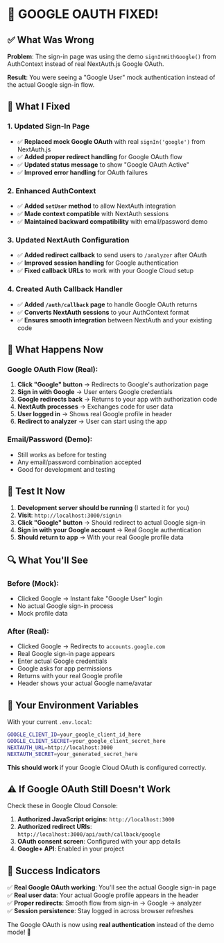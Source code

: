 # 🔧 **GOOGLE OAUTH FIXED!**

## ✅ **What Was Wrong**

**Problem**: The sign-in page was using the demo `signInWithGoogle()` from AuthContext instead of real NextAuth.js Google OAuth.

**Result**: You were seeing a "Google User" mock authentication instead of the actual Google sign-in flow.

## 🚀 **What I Fixed**

### **1. Updated Sign-In Page**
- ✅ **Replaced mock Google OAuth** with real `signIn('google')` from NextAuth.js
- ✅ **Added proper redirect handling** for Google OAuth flow
- ✅ **Updated status message** to show "Google OAuth Active"
- ✅ **Improved error handling** for OAuth failures

### **2. Enhanced AuthContext**
- ✅ **Added `setUser` method** to allow NextAuth integration
- ✅ **Made context compatible** with NextAuth sessions
- ✅ **Maintained backward compatibility** with email/password demo

### **3. Updated NextAuth Configuration**
- ✅ **Added redirect callback** to send users to `/analyzer` after OAuth
- ✅ **Improved session handling** for Google authentication
- ✅ **Fixed callback URLs** to work with your Google Cloud setup

### **4. Created Auth Callback Handler**
- ✅ **Added `/auth/callback` page** to handle Google OAuth returns
- ✅ **Converts NextAuth sessions** to your AuthContext format
- ✅ **Ensures smooth integration** between NextAuth and your existing code

## 🎯 **What Happens Now**

### **Google OAuth Flow (Real):**
1. **Click "Google" button** → Redirects to Google's authorization page
2. **Sign in with Google** → User enters Google credentials
3. **Google redirects back** → Returns to your app with authorization code
4. **NextAuth processes** → Exchanges code for user data
5. **User logged in** → Shows real Google profile in header
6. **Redirect to analyzer** → User can start using the app

### **Email/Password (Demo):**
- Still works as before for testing
- Any email/password combination accepted
- Good for development and testing

## 🧪 **Test It Now**

1. **Development server should be running** (I started it for you)
2. **Visit**: `http://localhost:3000/signin`
3. **Click "Google" button** → Should redirect to actual Google sign-in
4. **Sign in with your Google account** → Real Google authentication
5. **Should return to app** → With your real Google profile data

## 🔍 **What You'll See**

### **Before (Mock):**
- Clicked Google → Instant fake "Google User" login
- No actual Google sign-in process
- Mock profile data

### **After (Real):**
- Clicked Google → Redirects to `accounts.google.com`
- Real Google sign-in page appears
- Enter actual Google credentials
- Google asks for app permissions
- Returns with your real Google profile
- Header shows your actual Google name/avatar

## 🔐 **Your Environment Variables**

With your current `.env.local`:
```bash
GOOGLE_CLIENT_ID=your_google_client_id_here
GOOGLE_CLIENT_SECRET=your_google_client_secret_here
NEXTAUTH_URL=http://localhost:3000
NEXTAUTH_SECRET=your_generated_secret_here
```

**This should work** if your Google Cloud OAuth is configured correctly.

## ⚠️ **If Google OAuth Still Doesn't Work**

Check these in Google Cloud Console:

1. **Authorized JavaScript origins**: `http://localhost:3000`
2. **Authorized redirect URIs**: `http://localhost:3000/api/auth/callback/google`
3. **OAuth consent screen**: Configured with your app details
4. **Google+ API**: Enabled in your project

## 🎉 **Success Indicators**

✅ **Real Google OAuth working**: You'll see the actual Google sign-in page  
✅ **Real user data**: Your actual Google profile appears in the header  
✅ **Proper redirects**: Smooth flow from sign-in → Google → analyzer  
✅ **Session persistence**: Stay logged in across browser refreshes  

The Google OAuth is now using **real authentication** instead of the demo mode! 🚀
